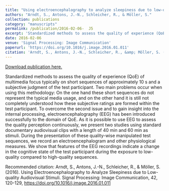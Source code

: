 ```yaml
---
title: "Using electroencephalography to analyze sleepiness due to low-quality audiovisual stimuli"
authors: "Arndt, S., Antons, J.-N., Schleicher, R., & Möller, S."
collection: publications
category: "manuscripts"
permalink: /publication/2016-02-06-  J5
excerpt: 'Standardized methods to assess the quality of experience (QoE) of multimedia focus typically on short sequences of approximately 10 s and a subjective judgment of the test participant. Two main problems occur when using this methodology: On the one hand these short sequences do not represent the typical media usage, and on the other hand it is still not completely understood how these subjective ratings are formed within the test participant. To overcome the second issue and to gain insight into the internal processing, electroencephalography (EEG) has been introduced successfully to the domain of QoE. As it is possible to use EEG to assess the quality perception continuously, we present two studies using standard documentary audiovisual clips with a length of 40 min and 60 min as stimuli. During the presentation of these quality-wise manipulated test sequences, we record an electroencephalogram and other physiological measures. We show that features of the EEG recordings indicate a change in the cognitive state of the test participant during the exposure to low-quality compared to high-quality sequences.'
date: 2016-02-06
venue: 'Signal Processing: Image Communication'
paperurl: 'https://doi.org/10.1016/j.image.2016.01.011'
citation: 'Arndt, S., Antons, J.-N., Schleicher, R., &amp; Möller, S. (2016). Using Electroencephalography to Analyze Sleepiness due to Low-quality Audiovisual Stimuli. Signal Processing: Image Communication, 42, 120-129, https://doi.org/10.1016/j.image.2016.01.011  '
---
```


<a href='https://doi.org/10.1016/j.image.2016.01.011'>Download publication here.</a>

Standardized methods to assess the quality of experience (QoE) of multimedia focus typically on short sequences of approximately 10 s and a subjective judgment of the test participant. Two main problems occur when using this methodology: On the one hand these short sequences do not represent the typical media usage, and on the other hand it is still not completely understood how these subjective ratings are formed within the test participant. To overcome the second issue and to gain insight into the internal processing, electroencephalography (EEG) has been introduced successfully to the domain of QoE. As it is possible to use EEG to assess the quality perception continuously, we present two studies using standard documentary audiovisual clips with a length of 40 min and 60 min as stimuli. During the presentation of these quality-wise manipulated test sequences, we record an electroencephalogram and other physiological measures. We show that features of the EEG recordings indicate a change in the cognitive state of the test participant during the exposure to low-quality compared to high-quality sequences.

Recommended citation: Arndt, S., Antons, J.-N., Schleicher, R., & Möller, S. (2016). Using Electroencephalography to Analyze Sleepiness due to Low-quality Audiovisual Stimuli. Signal Processing: Image Communication, 42, 120-129, https://doi.org/10.1016/j.image.2016.01.011  